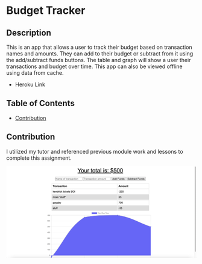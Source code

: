 # Budget Tracker 

## Description 
This is an app that allows a user to track their budget based on transaction names and amounts. They can add to their budget or subtract from it using the add/subtract funds buttons. The table and graph will show a user their transactions and budget over time. This app can also be viewed offline using data from cache.

* Heroku Link

## Table of Contents
* [Contribution](#contribution)

## Contribution 
I utilized my tutor and referenced previous module work and lessons to complete this assignment. 

![Screenshot](./public/imgs/screenshot.png)

